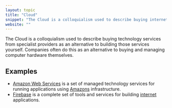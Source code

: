 ```yaml
---
layout: topic
title: "Cloud"
snippet: "The Cloud is a colloquialism used to describe buying internet technology services from specialist providers as an alternative to building those services yourself."
website: ""
---
```


The Cloud is a colloquialism used to describe buying technology services from specialist providers as an alternative to building those services yourself. Companies often do this as an alternative to buying and managing computer hardware themselves.

## Examples
- [Amazon Web Services](https://aws.amazon.com/) is a set of managed technology services for running applications using [Amazons](https://amazon.com) infrastructure.
- [Firebase](firebase) is a complete set of tools and services for building [internet](internet) applications.

